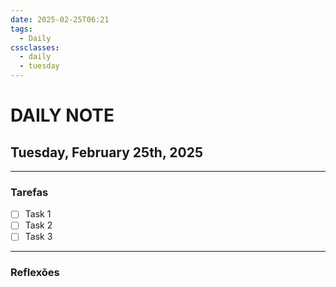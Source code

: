 ```yaml
---
date: 2025-02-25T06:21
tags:
  - Daily
cssclasses:
  - daily
  - tuesday
---
```

# DAILY NOTE
## Tuesday, February 25th, 2025
***
### Tarefas
- [ ] Task 1
- [ ] Task 2
- [ ] Task 3
***
### Reflexões
